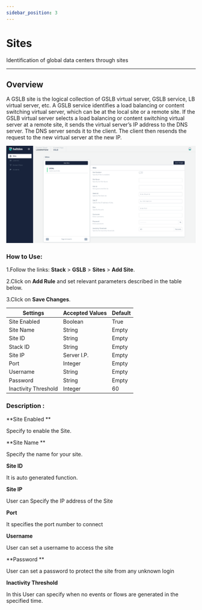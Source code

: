 ```yaml
---
sidebar_position: 3
---
```


# Sites

Identification of global data centers through sites

---

## Overview

A GSLB site is the logical collection of GSLB virtual server, GSLB service, LB virtual server, etc. A GSLB service identifies a load balancing or content switching virtual server, which can be at the local site or a remote site. If the GSLB virtual server selects a load balancing or content switching virtual server at a remote site, it sends the virtual server’s IP address to the DNS server. The DNS server sends it to the client. The client then resends the request to the new virtual server at the new IP.


![sites](/img/gslb/v2/sites.png)

### How to Use:

1.Follow the links: **Stack** > **GSLB** > **Sites** > **Add Site**.

2.Click on **Add Rule** and set relevant parameters described in the table below.

3.Click on **Save Changes**.

| Settings | Accepted Values | Default
| ----------- | ----------- | ------ |
 Site Enabled |Boolean |True
 Site Name|String|Empty
 Site ID|String|Empty
 Stack ID|String|Empty
 Site IP|Server I.P.|Empty
 Port|Integer|Empty
 Username|String|Empty
 Password|String|Empty
 Inactivity Threshold|Integer|60

### Description :

**Site Enabled **

Specify to enable the Site.

**Site Name **

Specify the name for your site.

**Site ID**

It is auto generated function.

**Site IP**

User can Specify the IP address of the Site 

**Port**

It specifies the port number to connect 

**Username**

User can set a username to access the site 

**Password **

User can set a password to protect the site from any unknown login

**Inactivity Threshold**

In this User can specify when no events or flows are generated in the specified time.
